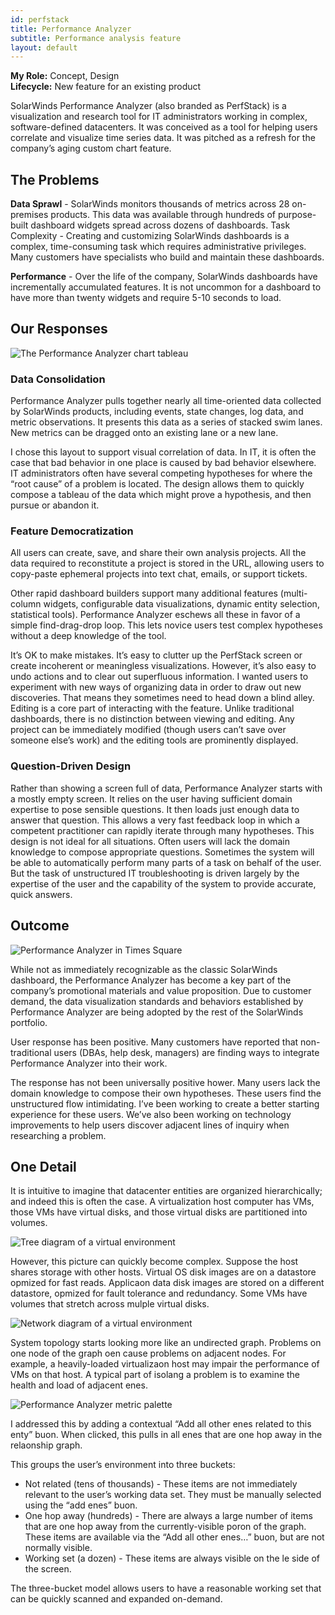 ```yaml
---
id: perfstack
title: Performance Analyzer
subtitle: Performance analysis feature
layout: default
---
```

**My Role:** Concept, Design  
**Lifecycle:** New feature for an existing product

SolarWinds Performance Analyzer (also branded as PerfStack) is a visualization 
and research tool for IT administrators working in complex,
software-defined datacenters. It was conceived as a tool for helping
users correlate and visualize time series data. It was pitched as a refresh
for the company’s aging custom chart feature.

## The Problems

**Data Sprawl** - SolarWinds monitors thousands of metrics across 28
on-premises products. This data was available through hundreds of
purpose-built dashboard widgets spread across dozens of dashboards.
Task Complexity - Creating and customizing SolarWinds dashboards is a
complex, time-consuming task which requires administrative privileges.
Many customers have specialists who build and maintain these
dashboards.

**Performance** - Over the life of the company, SolarWinds dashboards
have incrementally accumulated features. It is not uncommon for a
dashboard to have more than twenty widgets and require 5-10 seconds
to load.

## Our Responses

![The Performance Analyzer chart tableau](../images/perfstack_tableau.png)

### Data Consolidation
Performance Analyzer pulls together nearly all time-oriented data
collected by SolarWinds products, including events, state changes, log
data, and metric observations. It presents this data as a series of stacked
swim lanes. New metrics can be dragged onto an existing lane or a new
lane.

I chose this layout to support visual correlation of data. In IT, it is often
the case that bad behavior in one place is caused by bad behavior
elsewhere. IT administrators often have several competing hypotheses
for where the “root cause” of a problem is located. The design allows
them to quickly compose a tableau of the data which might prove a
hypothesis, and then pursue or abandon it.

### Feature Democratization

All users can create, save, and share their own analysis projects. All the
data required to reconstitute a project is stored in the URL, allowing
users to copy-paste ephemeral projects into text chat, emails, or support
tickets.

Other rapid dashboard builders support many additional features
(multi-column widgets, configurable data visualizations, dynamic entity
selection, statistical tools). Performance Analyzer eschews all these in
favor of a simple find-drag-drop loop. This lets novice users test complex
hypotheses without a deep knowledge of the tool.

It’s OK to make mistakes. It’s easy to clutter up the PerfStack screen or
create incoherent or meaningless visualizations. However, it’s also easy
to undo actions and to clear out superfluous information. I wanted users
to experiment with new ways of organizing data in order to draw out new
discoveries. That means they sometimes need to head down a blind alley.
Editing is a core part of interacting with the feature. Unlike traditional
dashboards, there is no distinction between viewing and editing. Any
project can be immediately modified (though users can’t save over
someone else’s work) and the editing tools are prominently displayed.

### Question-Driven Design

Rather than showing a screen full of data, Performance Analyzer starts
with a mostly empty screen. It relies on the user having sufficient domain
expertise to pose sensible questions. It then loads just enough data to
answer that question. This allows a very fast feedback loop in which a
competent practitioner can rapidly iterate through many hypotheses.
This design is not ideal for all situations. Often users will lack the domain
knowledge to compose appropriate questions. Sometimes the system will
be able to automatically perform many parts of a task on behalf of the
user. But the task of unstructured IT troubleshooting is driven largely by
the expertise of the user and the capability of the system to provide
accurate, quick answers.

## Outcome

![Performance Analyzer in Times Square](../images/perfstack_times_square.png)

While not as immediately recognizable as the classic SolarWinds
dashboard, the Performance Analyzer has become a key part of the
company’s promotional materials and value proposition. Due to
customer demand, the data visualization standards and behaviors
established by Performance Analyzer are being adopted by the rest of
the SolarWinds portfolio.

User response has been positive. Many customers have reported that
non-traditional users (DBAs, help desk, managers) are finding ways to
integrate Performance Analyzer into their work.

The response has not been universally positive hower. Many users lack
the domain knowledge to compose their own hypotheses. These users
find the unstructured flow intimidating. I’ve been working to create a
better starting experience for these users. We’ve also been working on
technology improvements to help users discover adjacent lines of inquiry
when researching a problem.

## One Detail 

It is intuitive to imagine that datacenter entities are organized
hierarchically; and indeed this is often the case. A virtualization host
computer has VMs, those VMs have virtual disks, and those virtual disks
are partitioned into volumes.

![Tree diagram of a virtual environment](../images/perfstack_tree.png)

However, this picture can quickly become complex. Suppose the host
shares storage with other hosts. Virtual OS disk images are on a
datastore opmized for fast reads. Applicaon data disk images are
stored on a different datastore, opmized for fault tolerance and
redundancy. Some VMs have volumes that stretch across mulple
virtual disks.

![Network diagram of a virtual environment](../images/perfstack_graph.png)

System topology starts looking more like an undirected graph.
Problems on one node of the graph oen cause problems on adjacent
nodes. For example, a heavily-loaded virtualizaon host may impair
the performance of VMs on that host. A typical part of isolang a
problem is to examine the health and load of adjacent enes.

![Performance Analyzer metric palette](../images/perfstack_metrics.png)

I addressed this by adding a contextual “Add all other enes related
to this enty” buon. When clicked, this pulls in all enes that are
one hop away in the relaonship graph.

This groups the user’s environment into three buckets:
- Not related (tens of thousands) - These items are not
immediately relevant to the user’s working data set. They must
be manually selected using the “add enes” buon.
- One hop away (hundreds) - There are always a large number
of items that are one hop away from the currently-visible
poron of the graph. These items are available via the “Add all
other enes…” buon, but are not normally visible.
- Working set (a dozen) - These items are always visible on the
le side of the screen.

The three-bucket model allows users to have a reasonable working set
that can be quickly scanned and expanded on-demand.
